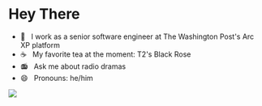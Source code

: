 # Hey There

- 📰 &nbsp; I work as a senior software engineer at The Washington Post's Arc XP platform
- ☕ &nbsp; My favorite tea at the moment: T2's Black Rose
- 📻 &nbsp; Ask me about radio dramas
- 😄 &nbsp; Pronouns: he/him

![](https://komarev.com/ghpvc/?username=jackhowa&color=133033)

